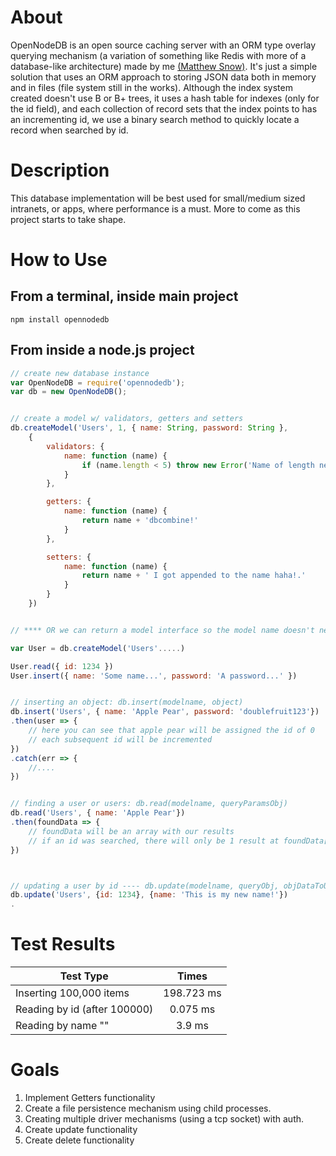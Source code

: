# About
OpenNodeDB is an open source caching server with an ORM type overlay querying mechanism (a variation of something like Redis with more of a database-like architecture) made by me [(Matthew Snow)](http://www.matthewsnow.me). It's just a simple solution that uses an ORM approach to storing JSON data both in memory and in files (file system still in the works). Although the index system created doesn't use B or B+ trees, it uses a hash table for indexes (only for the id field), and each collection of record sets that the index points to has an incrementing id, we use a binary search method to quickly locate a record when searched by id.

# Description
This database implementation will be best used for small/medium sized intranets, or apps, where performance is a must. More to come as this project starts to take shape.

# How to Use
## From a terminal, inside main project
```
npm install opennodedb
```

## From inside a node.js project
```javascript
// create new database instance
var OpenNodeDB = require('opennodedb');
var db = new OpenNodeDB();


// create a model w/ validators, getters and setters
db.createModel('Users', 1, { name: String, password: String },
	{
		validators: {
			name: function (name) {
				if (name.length < 5) throw new Error('Name of length needs to be at least 5 characters!')
			}
		},

		getters: {
			name: function (name) {
				return name + 'dbcombine!'
			}
		},

		setters: {
			name: function (name) {
				return name + ' I got appended to the name haha!.'
			}
		}
	})


// **** OR we can return a model interface so the model name doesn't need to be specified as an argument:

var User = db.createModel('Users'.....)

User.read({ id: 1234 })
User.insert({ name: 'Some name...', password: 'A password...' })


// inserting an object: db.insert(modelname, object)
db.insert('Users', { name: 'Apple Pear', password: 'doublefruit123'})
.then(user => {
	// here you can see that apple pear will be assigned the id of 0
	// each subsequent id will be incremented
})
.catch(err => {
	//....
})


// finding a user or users: db.read(modelname, queryParamsObj)
db.read('Users', { name: 'Apple Pear'})
.then(foundData => {
	// foundData will be an array with our results
	// if an id was searched, there will only be 1 result at foundData[0]
})



// updating a user by id ---- db.update(modelname, queryObj, objDataToUpdate)
db.update('Users', {id: 1234}, {name: 'This is my new name!'})
.

```

# Test Results
| Test Type      						   | Times         |
| ------------- 							 |:-------------:|
| Inserting 100,000 items      |  198.723 ms   |
| Reading by id (after 100000) |  0.075 ms     |
| Reading by name 		""			 |  3.9 ms    	 |


# Goals
1. Implement Getters functionality
2. Create a file persistence mechanism using child processes.
3. Creating multiple driver mechanisms (using a tcp socket) with auth.
4. Create update functionality
5. Create delete functionality